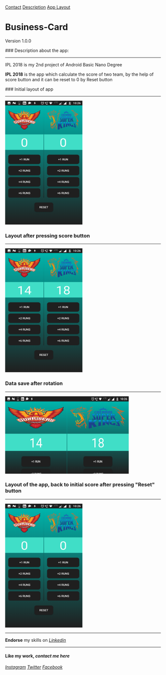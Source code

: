 [Contact](#contact-me)            [Description](#description-here)      [App Layout](#app-layout)

# Business-Card
Version 1.0.0

<a name="description-here"></a>### Description about the app:
***
IPL 2018 is my 2nd project of Android Basic Nano Degree

**IPL 2018** is the app which calculate the score of two team, by the help of score button and it can be reset to 0 by Reset button

<a name="app-layout"></a>### Initial layout of app
***
<img src="app/src/main/res/drawable/initial.png" width="250" height="400">

### Layout after pressing score button
***
<img src="app/src/main/res/drawable/afterscore.png" width="250" height="400">

### Data save after rotation
***
<img src="app/src/main/res/drawable/afterrotation.png" width="400" height="250">

### Layout of the app, back to initial score after pressing "Reset" button
***
<img src="app/src/main/res/drawable/initial.png" width="250" height="400">

***
**Endorse** my skills on *[Linkedin](https://www.linkedin.com/in/imadianand/)*

***

#### **Like my work**,<a name="contact-me"></a> *contact me here*
*[Instagram](https://www.instagram.com/imadianand/) [Twitter](https://twitter.com/imadianand) [Facebook](https://www.facebook.com/imadianand)*

